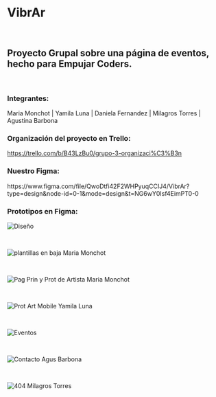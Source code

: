 <h1>VibrAr</h1>
<br>
<h2>Proyecto Grupal sobre una página de eventos, hecho para Empujar Coders.</h2>
<br>
<h3>Integrantes:</h3>

Maria Monchot   |    Yamila Luna   |    Daniela Fernandez   |    Milagros Torres   |    Agustina Barbona 
<br>

<h3>Organización del proyecto en Trello:</h3>

https://trello.com/b/B43LzBu0/grupo-3-organizaci%C3%B3n
<br>

<h3>Nuestro Figma:</h3>
https://www.figma.com/file/QwoDtfi42F2WHPyuqCCIJ4/VibrAr?type=design&node-id=0-1&mode=design&t=NG6wY0Isf4EimPT0-0
<br>

<h3>Prototipos en Figma:</h3>

![Diseño](https://github.com/KateClysm/VibrAr/assets/109751647/ea18a160-5e9e-4f78-a646-ce00010cdfa2)

<br>

![plantillas en baja Maria Monchot](https://github.com/KateClysm/VibrAr/assets/109751647/13d68f4f-d201-4ff3-a85c-627fe9cdab58)

<br>

![Pag Prin y Prot de Artista Maria Monchot](https://github.com/KateClysm/VibrAr/assets/109751647/e1af774a-2f9d-4142-89fc-e2a83a6a8eaf)

<br>

![Prot Art Mobile Yamila Luna](https://github.com/KateClysm/VibrAr/assets/109751647/7d5433bd-f509-4101-8c25-58b9e98a3426)

<br>

![Eventos](https://github.com/KateClysm/VibrAr/assets/109751647/42a22387-144d-44fd-8b4b-a8fd26cb860e)

<br>

![Contacto Agus Barbona](https://github.com/KateClysm/VibrAr/assets/109751647/0d0cdbc9-e1ec-48ea-83ab-1cad666739aa)

<br>

![404 Milagros Torres](https://github.com/KateClysm/VibrAr/assets/109751647/cf6d60ba-ccf9-416a-8ff1-56221d50f349)
